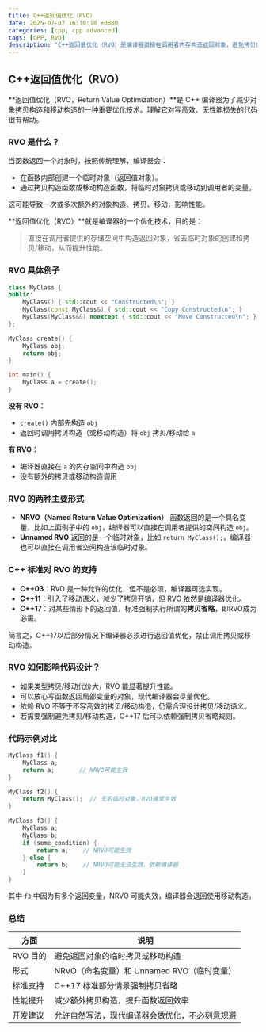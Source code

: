 ```yaml
---
title: C++返回值优化（RVO）
date: 2025-07-07 16:10:18 +0800
categories: [cpp, cpp advanced]
tags: [CPP, RVO]
description: "C++返回值优化（RVO）是编译器直接在调用者内存构造返回对象，避免拷贝或移动，提高性能的优化技术。"
---
```

## C++返回值优化（RVO）

**返回值优化（RVO，Return Value Optimization）**是 C++ 编译器为了减少对象拷贝构造和移动构造的一种重要优化技术。理解它对写高效、无性能损失的代码很有帮助。

### RVO 是什么？

当函数返回一个对象时，按照传统理解，编译器会：

- 在函数内部创建一个临时对象（返回值对象）。
- 通过拷贝构造函数或移动构造函数，将临时对象拷贝或移动到调用者的变量。

这可能导致一次或多次额外的对象构造、拷贝、移动，影响性能。

**返回值优化（RVO）**就是编译器的一个优化技术，目的是：

> 直接在调用者提供的存储空间中构造返回对象，省去临时对象的创建和拷贝/移动，从而提升性能。

### RVO 具体例子

```cpp
class MyClass {
public:
    MyClass() { std::cout << "Constructed\n"; }
    MyClass(const MyClass&) { std::cout << "Copy Constructed\n"; }
    MyClass(MyClass&&) noexcept { std::cout << "Move Constructed\n"; }
};

MyClass create() {
    MyClass obj;
    return obj;
}

int main() {
    MyClass a = create();
}
```

**没有 RVO：**

- `create()` 内部先构造 `obj`
- 返回时调用拷贝构造（或移动构造）将 `obj` 拷贝/移动给 `a`

**有 RVO：**

- 编译器直接在 `a` 的内存空间中构造 `obj`
- 没有额外的拷贝或移动构造调用

### RVO 的两种主要形式

- **NRVO（Named Return Value Optimization）**
  函数返回的是一个具名变量，比如上面例子中的 `obj`，编译器可以直接在调用者提供的空间构造 `obj`。
- **Unnamed RVO**
  返回的是一个临时对象，比如 `return MyClass();`，编译器也可以直接在调用者空间构造该临时对象。

### C++ 标准对 RVO 的支持

- **C++03**：RVO 是一种允许的优化，但不是必须，编译器可选实现。
- **C++11**：引入了移动语义，减少了拷贝开销，但 RVO 依然是编译器优化。
- **C++17**：对某些情形下的返回值，标准强制执行所谓的**拷贝省略**，即RVO成为必需。

简言之，C++17以后部分情况下编译器必须进行返回值优化，禁止调用拷贝或移动构造。

### RVO 如何影响代码设计？

- 如果类型拷贝/移动代价大，RVO 能显著提升性能。
- 可以放心写函数返回局部变量的对象，现代编译器会尽量优化。
- 依赖 RVO 不等于不写高效的拷贝/移动构造，仍需合理设计拷贝/移动语义。
- 若需要强制避免拷贝/移动构造，C++17 后可以依赖强制拷贝省略规则。

### 代码示例对比

```cpp
MyClass f1() {
    MyClass a;
    return a;       // NRVO可能生效
}

MyClass f2() {
    return MyClass();  // 无名临时对象，RVO通常生效
}

MyClass f3() {
    MyClass a;
    MyClass b;
    if (some_condition) {
        return a;    // NRVO可能生效
    } else {
        return b;    // NRVO可能无法生效，依赖编译器
    }
}
```

其中 `f3` 中因为有多个返回变量，NRVO 可能失效，编译器会退回使用移动构造。

### 总结

| 方面     | 说明                                           |
| -------- | ---------------------------------------------- |
| RVO 目的 | 避免返回对象的临时拷贝或移动构造               |
| 形式     | NRVO（命名变量）和 Unnamed RVO（临时变量）     |
| 标准支持 | C++17 标准部分情景强制拷贝省略                 |
| 性能提升 | 减少额外拷贝构造，提升函数返回效率             |
| 开发建议 | 允许自然写法，现代编译器会做优化，不必刻意规避 |
